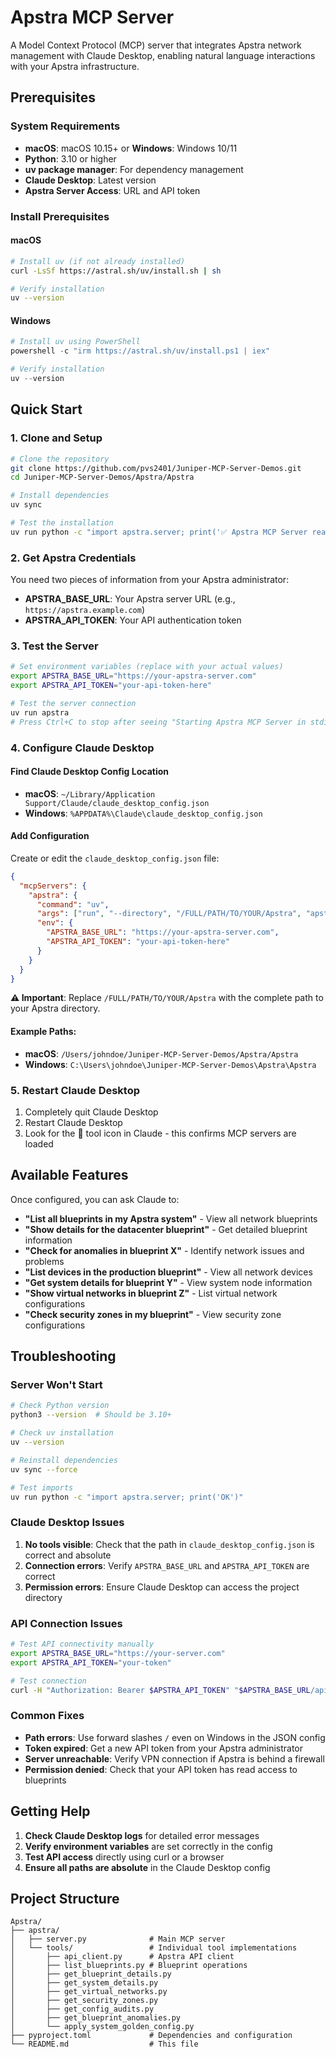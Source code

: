 # Apstra MCP Server

A Model Context Protocol (MCP) server that integrates Apstra network management with Claude Desktop, enabling natural language interactions with your Apstra infrastructure.

## Prerequisites

### System Requirements
- **macOS**: macOS 10.15+ or **Windows**: Windows 10/11
- **Python**: 3.10 or higher
- **uv package manager**: For dependency management
- **Claude Desktop**: Latest version
- **Apstra Server Access**: URL and API token

### Install Prerequisites

#### macOS
```bash
# Install uv (if not already installed)
curl -LsSf https://astral.sh/uv/install.sh | sh

# Verify installation
uv --version
```

#### Windows
```powershell
# Install uv using PowerShell
powershell -c "irm https://astral.sh/uv/install.ps1 | iex"

# Verify installation
uv --version
```

## Quick Start

### 1. Clone and Setup
```bash
# Clone the repository
git clone https://github.com/pvs2401/Juniper-MCP-Server-Demos.git
cd Juniper-MCP-Server-Demos/Apstra/Apstra

# Install dependencies
uv sync

# Test the installation
uv run python -c "import apstra.server; print('✅ Apstra MCP Server ready!')"
```

### 2. Get Apstra Credentials
You need two pieces of information from your Apstra administrator:
- **APSTRA_BASE_URL**: Your Apstra server URL (e.g., `https://apstra.example.com`)
- **APSTRA_API_TOKEN**: Your API authentication token

### 3. Test the Server
```bash
# Set environment variables (replace with your actual values)
export APSTRA_BASE_URL="https://your-apstra-server.com"
export APSTRA_API_TOKEN="your-api-token-here"

# Test the server connection
uv run apstra
# Press Ctrl+C to stop after seeing "Starting Apstra MCP Server in stdio mode..."
```

### 4. Configure Claude Desktop

#### Find Claude Desktop Config Location
- **macOS**: `~/Library/Application Support/Claude/claude_desktop_config.json`
- **Windows**: `%APPDATA%\Claude\claude_desktop_config.json`

#### Add Configuration
Create or edit the `claude_desktop_config.json` file:

```json
{
  "mcpServers": {
    "apstra": {
      "command": "uv",
      "args": ["run", "--directory", "/FULL/PATH/TO/YOUR/Apstra", "apstra"],
      "env": {
        "APSTRA_BASE_URL": "https://your-apstra-server.com",
        "APSTRA_API_TOKEN": "your-api-token-here"
      }
    }
  }
}
```

**⚠️ Important**: Replace `/FULL/PATH/TO/YOUR/Apstra` with the complete path to your Apstra directory.

#### Example Paths:
- **macOS**: `/Users/johndoe/Juniper-MCP-Server-Demos/Apstra/Apstra`
- **Windows**: `C:\Users\johndoe\Juniper-MCP-Server-Demos\Apstra\Apstra`

### 5. Restart Claude Desktop
1. Completely quit Claude Desktop
2. Restart Claude Desktop
3. Look for the 🔧 tool icon in Claude - this confirms MCP servers are loaded

## Available Features

Once configured, you can ask Claude to:

- **"List all blueprints in my Apstra system"** - View all network blueprints
- **"Show details for the datacenter blueprint"** - Get detailed blueprint information  
- **"Check for anomalies in blueprint X"** - Identify network issues and problems
- **"List devices in the production blueprint"** - View all network devices
- **"Get system details for blueprint Y"** - View system node information
- **"Show virtual networks in blueprint Z"** - List virtual network configurations
- **"Check security zones in my blueprint"** - View security zone configurations

## Troubleshooting

### Server Won't Start
```bash
# Check Python version
python3 --version  # Should be 3.10+

# Check uv installation
uv --version

# Reinstall dependencies
uv sync --force

# Test imports
uv run python -c "import apstra.server; print('OK')"
```

### Claude Desktop Issues
1. **No tools visible**: Check that the path in `claude_desktop_config.json` is correct and absolute
2. **Connection errors**: Verify `APSTRA_BASE_URL` and `APSTRA_API_TOKEN` are correct
3. **Permission errors**: Ensure Claude Desktop can access the project directory

### API Connection Issues
```bash
# Test API connectivity manually
export APSTRA_BASE_URL="https://your-server.com"
export APSTRA_API_TOKEN="your-token"

# Test connection
curl -H "Authorization: Bearer $APSTRA_API_TOKEN" "$APSTRA_BASE_URL/api/blueprints"
```

### Common Fixes
- **Path errors**: Use forward slashes `/` even on Windows in the JSON config
- **Token expired**: Get a new API token from your Apstra administrator
- **Server unreachable**: Verify VPN connection if Apstra is behind a firewall
- **Permission denied**: Check that your API token has read access to blueprints

## Getting Help

1. **Check Claude Desktop logs** for detailed error messages
2. **Verify environment variables** are set correctly in the config
3. **Test API access** directly using curl or a browser
4. **Ensure all paths are absolute** in the Claude Desktop config

## Project Structure

```
Apstra/
├── apstra/
│   ├── server.py              # Main MCP server
│   └── tools/                 # Individual tool implementations
│       ├── api_client.py      # Apstra API client
│       ├── list_blueprints.py # Blueprint operations
│       ├── get_blueprint_details.py
│       ├── get_system_details.py
│       ├── get_virtual_networks.py
│       ├── get_security_zones.py
│       ├── get_config_audits.py
│       ├── get_blueprint_anomalies.py
│       └── apply_system_golden_config.py
├── pyproject.toml             # Dependencies and configuration
└── README.md                  # This file
```
